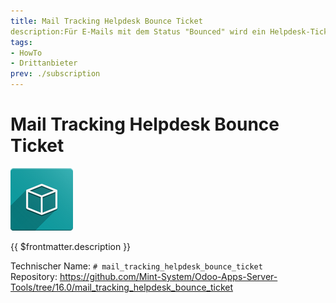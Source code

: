 ```yaml
---
title: Mail Tracking Helpdesk Bounce Ticket
description:Für E-Mails mit dem Status "Bounced" wird ein Helpdesk-Ticket erstellt.
tags:
- HowTo
- Drittanbieter
prev: ./subscription
---
```

# Mail Tracking Helpdesk Bounce Ticket
![icon_oms_box](attachments/icon_oms_box.png)

{{ $frontmatter.description }}

Technischer Name: `# mail_tracking_helpdesk_bounce_ticket`\
Repository: <https://github.com/Mint-System/Odoo-Apps-Server-Tools/tree/16.0/mail_tracking_helpdesk_bounce_ticket>
